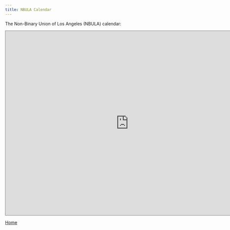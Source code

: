 ```yaml
---
title: NBULA Calendar
---
```

The Non-Binary Union of Los Angeles (NBULA) calendar:

<iframe src="https://calendar.google.com/calendar/embed?height=600&wkst=2&bgcolor=%239E69AF&ctz=America%2FLos_Angeles&showTabs=0&showCalendars=1&showTz=0&showPrint=1&showTitle=0&src=dGhlbmJ1bGFAZ21haWwuY29t&color=%239E69AF" style="border:solid 1px #777" width="800" height="600" frameborder="0" scrolling="no"></iframe>

[Home](.)
